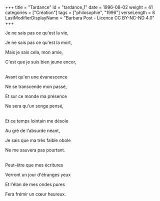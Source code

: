 +++
title = "Tardance"
id = "tardance_1"
date = 1996-08-02
weight = 41
categories = ["Création"]
tags = ["philosophie", "1996"]
verseLength = 8
LastModifierDisplayName = "Barbara Post - Licence CC BY-NC-ND 4.0"
+++

Je ne sais pas ce qu'est la vie,

Je ne sais pas ce qu'est la mort,

Mais je sais cela, mon amie,

C'est que je suis bien jeune encor,

 \
Avant qu'en une évanescence

Ne se transcende mon passé,

Et sur ce monde ma présence

Ne sera qu'un songe pensé,

 \
Et ce temps lointain me désole

Au gré de l'absurde néant,

Je sais que ma très faible obole

Ne me sauvera pas pourtant.

 \
Peut-être que mes écritures

Verront un jour d'étranges yeux

Et l'élan de mes ondes pures

Fera frémir un cœur heureux.
